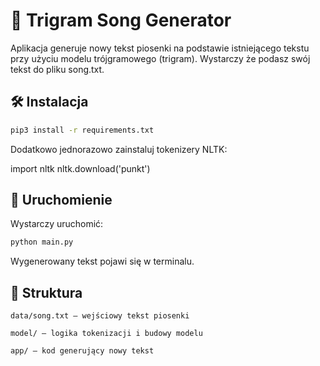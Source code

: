 # 🎵 Trigram Song Generator

Aplikacja generuje nowy tekst piosenki na podstawie istniejącego tekstu przy użyciu modelu trójgramowego (trigram). Wystarczy że podasz swój tekst do pliku song.txt.

## 🛠️ Instalacja

```bash
pip3 install -r requirements.txt
```

Dodatkowo jednorazowo zainstaluj tokenizery NLTK:

import nltk
nltk.download('punkt')

## 🚀 Uruchomienie

Wystarczy uruchomić:

```bash
python main.py
```

Wygenerowany tekst pojawi się w terminalu.

## 📁 Struktura

    data/song.txt — wejściowy tekst piosenki

    model/ — logika tokenizacji i budowy modelu

    app/ — kod generujący nowy tekst